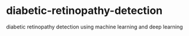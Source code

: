# diabetic-retinopathy-detection
diabetic retinopathy detection using machine learning and deep learning
